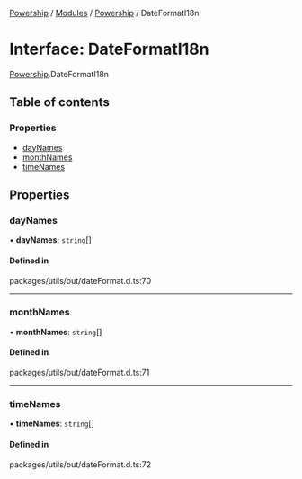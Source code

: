[Powership](../README.md) / [Modules](../modules.md) / [Powership](../modules/Powership.md) / DateFormatI18n

# Interface: DateFormatI18n

[Powership](../modules/Powership.md).DateFormatI18n

## Table of contents

### Properties

- [dayNames](Powership.DateFormatI18n.md#daynames)
- [monthNames](Powership.DateFormatI18n.md#monthnames)
- [timeNames](Powership.DateFormatI18n.md#timenames)

## Properties

### dayNames

• **dayNames**: `string`[]

#### Defined in

packages/utils/out/dateFormat.d.ts:70

___

### monthNames

• **monthNames**: `string`[]

#### Defined in

packages/utils/out/dateFormat.d.ts:71

___

### timeNames

• **timeNames**: `string`[]

#### Defined in

packages/utils/out/dateFormat.d.ts:72
